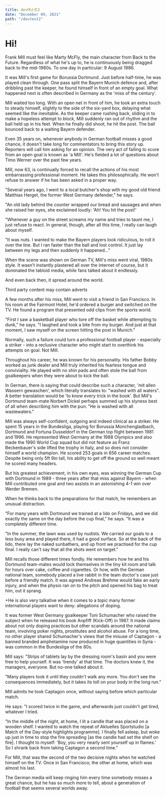 ```yaml
---
title: dev테스트2
date: "December 09, 2021"
path: "/devtest2"
---
```


# Hi!

Frank Mill must feel like Marty McFly, the main character from Back to the Future. Regardless of what he's up to, he is continuously being dragged back to the mid-1980s. To one day in particular: 9 August 1986.

It was Mill's first game for Borussia Dortmund. Just before half-time, he was played clean through. One pass split the Bayern Munich defence and, after dribbling past the keeper, he found himself in front of an empty goal. What happened next is often described in Germany as the 'miss of the century'.

Mill waited too long. With an open net in front of him, he took an extra touch to steady himself, slightly to the side of the six-yard box, delaying what seemed like the inevitable. As the keeper came rushing back, sliding in to make a hopeless attempt to block, Mill suddenly ran out of rhythm and the ball held up in his feet. When he finally did shoot, he hit the post. The ball bounced back to a waiting Bayern defender.

Even 35 years on, whenever anybody in German football misses a good chance, it doesn't take long for commentators to bring this story up. Reporters will call him asking for an opinion. The very act of failing to score from an open goal is known as 'a Mill'. He's fielded a lot of questions about Timo Werner over the past few years.

Mill, now 63, is continually forced to recall the actions of his most embarrassing professional moment. He takes this philosophically. He won't refuse to answer if he has been asked in a proper way.

"Several years ago, I went to a local butcher's shop with my good old friend Matthias Herget, the former West Germany defender," he says.

"An old lady behind the counter wrapped our bread and sausages and when she raised her eyes, she exclaimed loudly: 'Ah! You hit the post!'

"Whenever a guy on the street screams my name and tries to taunt me, I just refuse to react. In general, though, after all this time, I really can laugh about myself.

"It was nuts. I wanted to make the Bayern players look ridiculous, to roll it over the line. But I ran faster than the ball and lost control. It just lay between my legs and then suddenly it happened…"

When the scene was shown on German TV, Mill's miss went viral, 1980s style. It wasn't instantly plastered all over the internet of course, but it dominated the tabloid media, while fans talked about it endlessly.

And even back then, it spread around the world.

Third party content may contain adverts

A few months after his miss, Mill went to visit a friend in San Francisco. In his room at the Fairmont Hotel, he'd ordered a burger and switched on the TV. He found a program that presented odd clips from the sports world.

"First I saw a basketball player who tore off the basket while attempting to dunk," he says. "I laughed and took a bite from my burger. And just at that moment, I saw myself on the screen hitting the post in Munich."

Normally, such a failure could turn a professional football player - especially a striker - into a reclusive character who might start to overthink his attempts on goal. Not Mill.

Throughout his career, he was known for his personality. His father Bobby worked as junk dealer and Mill truly inherited his fearless tongue and conviviality. He played with no shin pads and often stole the ball from goalkeepers when they were about to kick the ball.

In German, there is saying that could describe such a character, 'mit allen Wassern gewaschen', which literally translates to: "washed with all waters". A better translation would be 'to know every trick in the book'. But Mill's Dortmund team-mate Norbert Dickel perhaps summed up his slyness best of all when describing him with the pun: "He is washed with all wastewaters."

Mill was always self-confident, outgoing and indeed clinical as a striker. He spent 15 years in the Bundesliga, playing for Borussia Monchengladbach, Dortmund and Fortuna Dusseldorf in the German top flight between 1981 and 1996. He represented West Germany at the 1988 Olympics and also made the 1990 World Cup squad but did not feature as Franz Beckenbauer's side lifted the trophy in Italy, and so does not consider himself a world champion. He scored 253 goals in 656 career matches. Despite being only 5ft 9in tall, his ability to get off the ground so well meant he scored many headers.

But his greatest achievement, in his own eyes, was winning the German Cup with Dortmund in 1989 - three years after that miss against Bayern - when Mill contributed one goal and two assists in an astonishing 4-1 win over Werder Bremen.

When he thinks back to the preparations for that match, he remembers an unusual distraction.

"For many years with Dortmund we trained at a lido on Fridays, and we did exactly the same on the day before the cup final," he says. "It was a completely different time.

"In the summer, the lawn was used by nudists. We carried our goals to a less busy area and played there, it had a good surface. So at the back of the lido, there lay the naked sunbathers, and up front we practised for the cup final. I really can't say that all the shots went on target."

Mill recalls those different times fondly. He remembers how he and his Dortmund team-mates would lock themselves in the tiny kit room and talk for hours over cake, coffee and cigarettes. Or how, with the German national team, somebody placed a live rabbit in the team doctor's case just before a friendly match. It was agreed Andreas Brehme would fake an early injury, and when the physio ran on to the pitch and opened his bag to treat him, out it sprang.

+He is also very talkative when it comes to a topic many former international players want to deny: allegations of doping.

It was former West Germany goalkeeper Toni Schumacher who raised the subject when he released his book Anpfiff (Kick-Off) in 1987. It made claims about not only doping practices but other scandals around the national team, involving poker nights, prostitutes and alcohol abuse. For a long time, no other player shared Schumacher's views that the misuse of Captagon - a banned branded amphetamine now produced in huge quantities in Syria - was common in the Bundesliga of the 80s.

Mill says: "Strips of tablets lay by the dressing room's basin and you were free to help yourself. It was 'trendy' at that time. The doctors knew it, the managers, everyone. But no-one talked about it.

"Many players took it until they couldn't walk any more. You don't see the consequences immediately, but it takes its toll on your body in the long run."

Mill admits he took Captagon once, without saying before which particular match.

He says: "I scored twice in the game, and afterwards just couldn't get tired, whatever I tried.

"In the middle of the night, at home, I lit a candle that was placed on a wooden shelf. I wanted to watch the repeat of Aktuelles Sportstudio [a Match of the Day-style highlights programme]. I finally fell asleep, but woke up just in time to stop the fire spreading [as the candle had set the shelf on fire]. I thought to myself: 'Boy, you very nearly sent yourself up in flames.' So I shrank back from taking Captagon a second time."

For Mill, that was the second of the two decisive nights when he watched himself on the TV. Once in San Francisco; the other at home, which was almost his last.

The German media will keep ringing him every time somebody misses a great chance, but he has so much more to tell, about a generation of football that seems several worlds away.
